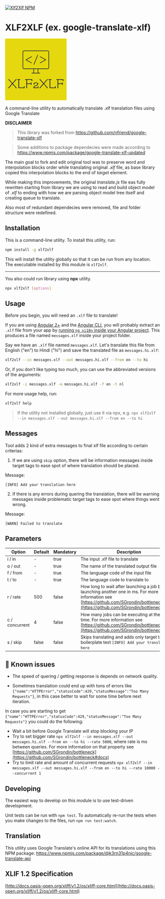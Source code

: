 [![Xlf2Xlf NPM](https://badge.fury.io/js/xlf2xlf.svg)](https://www.npmjs.com/package/xlf2xlf)

# XLF2XLF (ex. google-translate-xlf)
![XLF2XLF](./logo.png)

A command-line utility to automatically translate .xlf translation files using Google Translate

**DISCLAIMER**

> This library was forked from https://github.com/nfriend/google-translate-xlf

> Some additions to package dependecies were made according to https://www.npmjs.com/package/google-translate-xlf-updated

The main goal to fork and edit original tool was to preserve word and interpolation blocks order while translating original _.xlf_ file, as base library copied this interpolation blocks to the end of _target_ element.

While making this improvements, the original _translate.js_ file eas fully rewritten starting from library we are using to read and build object model of _.xlf_ to ending with how we are parsing object model tree itself and creating queue to translate.

Also most of redundant dependecies were removed, file and folder structure were redefined.

## Installation

This is a command-line utility.  To install this utility, run:

```bash
npm install -g xlf2xlf
```

This will install the utility globally so that it can be run from any location. The executable installed by this module is `xlf2xlf`.
___

You also could run library using **npx** utility.


```bash
npx xlf2xlf [options]
```

## Usage

Before you begin, you will need an `.xlf` file to translate!

If you are using [Angular 2+](https://angular.io/) and the [Angular CLI](https://cli.angular.io/), you will probably extract an `.xlf` file from your app by [running `ng xi18n` inside your Angular project](https://angular.io/guide/i18n#create-a-translation-source-file-with-ng-xi18n).  This produces a file named `messages.xlf` inside your project folder.

Say we have an `.xlf` file named `messages.xlf`.  Let's translate this file from English ("en") to Hindi ("hi") and save the translated file as `messages.hi.xlf`:

```bash
xlf2xlf --in messages.xlf --out messages.hi.xlf --from en --to hi
```

Or, if you don't like typing too much, you can use the abbreviated versions of the arguments:

```bash
xlf2xlf -i messages.xlf -o messages.hi.xlf -f en -t nl
```

For more usage help, run:

```bash
xlf2xlf help
```

> If the utility not installed globally, just use it via npx, e.g. `npx xlf2xlf --in messages.xlf --out messages.hi.xlf --from en --to hi`

## Messages

Tool adds 2 kind of extra messages to final xlf file according to certain criterias:

1. If we are using `skip` option, there will be information messages inside target tags to ease spot of where translation should be placed.

Message:
```
[INFO] Add your translation here
```

2. If there is any errors during quering the translation, there will be warning messages inside problematic target tags to ease spot where things went wrong.

Message:
```
[WARN] Failed to translate
```

## Parameters

| Option          | Default   | Mandatory   | Description                       |
|-----------------|-----------|-------------|-----------------------------------|
| i / in          | -         | true        | The input .xlf file to translate  |
| o / out         | -         | true        | The name of the translated output file  |
| f / from        | -         | true        | The language code of the input file  |
| t / to          | -         | true        | The language code to translate to  |
| r / rate        | 500       | false       | How long to wait after launching a job before launching another one in ms. For more information see [https://github.com/SGrondin/bottleneck#docs](https://github.com/SGrondin/bottleneck)  |
| c / concurrent  | 4         | false       | How many jobs can be executing at the same time. For more information see [https://github.com/SGrondin/bottleneck#docs](https://github.com/SGrondin/bottleneck)   |
| s / skip        | false     | false       | Skips translating and adds only target tag with boilerplate text `[INFO] Add your translation here`  |

## 🤒 Known issues

- The speed of quering / getting response is depends on network quality.

- Sometimes translation could end up with tons of errors like  `{"name":"HTTPError","statusCode":429,"statusMessage":"Too Many Requests"}`, in this case better to wait for some time before next iteration.

In case you are starting to get `{"name":"HTTPError","statusCode":429,"statusMessage":"Too Many Requests"}` you could do the following:

- Wait a bit before Google Translate will stop blocking your IP
- Try to set bigger rate `npx xlf2xlf --in messages.xlf --out messages.hi.xlf --from en --to hi --rate 5000`, where rate is ms between queries. For more information on that property see [https://github.com/SGrondin/bottleneck](https://github.com/SGrondin/bottleneck#docs)
- Try to limit rate and amount of concurrent requests `npx xlf2xlf --in messages.xlf --out messages.hi.xlf --from en --to hi --rate 10000 --concurrent 1`

## Developing

The easiest way to develop on this module is to use test-driven development.

Unit tests can be run with `npm test`.  To automatically re-run the tests when you make changes to the files, run `npm run test:watch`.

## Translation

This utility uses Google Translate's online API for its translations using this NPM package: https://www.npmjs.com/package/@k3rn31p4nic/google-translate-api

## XLIF 1.2 Specification

[http://docs.oasis-open.org/xliff/v1.2/os/xliff-core.html](http://docs.oasis-open.org/xliff/v1.2/os/xliff-core.html)
